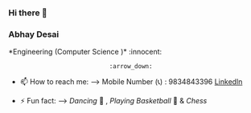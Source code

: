### Hi there 👋
### Abhay Desai

<!--
**abhaydesai01/abhaydesai01** is a ✨ _special_ ✨ repository because its `README.md` (this file) appears on your GitHub profile.

Here are some ideas to get you started:




- 🌱 I’m currently pursuing -->  *Engineering (Computer Science )* :innocent:
                                :arrow_down:
                                 
                           
                                   
                                 
- 📫 How to reach me: --> Mobile Number (:telephone_receiver:) : 9834843396 
                          [Linkedln](https://www.linkedin.com/in/abhay-desai-)
                          
- ⚡ Fun fact: --> *Dancing* :dancers: , *Playing Basketball* :basketball: & *Chess*
